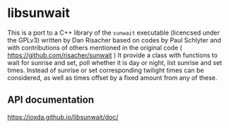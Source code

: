 # libsunwait

This is a port to a C++ library of the ``sunwait`` executable (licencsed under
the GPLv3) written by Dan Risacher based on codes by Paul Schlyter and
with contributions of others mentioned in the original code 
( https://github.com/risacher/sunwait )
It provide a class with functions to wait for sunrise and set, poll whether
it is day or night, list sunrise and set times. Instead of sunrise or set
corresponding twilight times can be considered, as well as times offset 
by a fixed amount from any of these.

## API documentation

https://joxda.github.io/libsunwait/doc/ 
